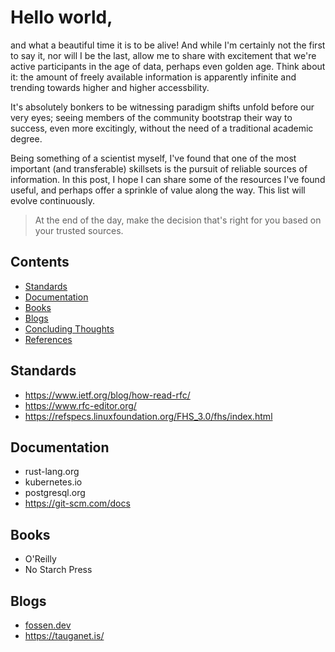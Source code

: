 # Hello world,

and what a beautiful time it is to be alive! And while I'm certainly not the first to say it, nor will I be the last, allow me to share with excitement that we're active participants in the age of data, perhaps even golden age. Think about it: the amount of freely available information is apparently infinite and trending towards higher and higher accessbility. 

It's absolutely bonkers to be witnessing paradigm shifts unfold before our very eyes; seeing members of the community bootstrap their way to success, even more excitingly, without the need of a traditional academic degree.

Being something of a scientist myself, I've found that one of the most important (and transferable) skillsets is the pursuit of reliable sources of information. In this post, I hope I can share some of the resources I've found useful, and perhaps offer a sprinkle of value along the way. This list will evolve continuously.

> At the end of the day, make the decision that's right for you based on your trusted sources. 

## Contents
- [Standards](#standards)
- [Documentation](#documentation)
- [Books](#books)
- [Blogs](#blogs)
- [Concluding Thoughts](#concluding-thoughts)
- [References](#references)

## Standards

- https://www.ietf.org/blog/how-read-rfc/
- https://www.rfc-editor.org/
- https://refspecs.linuxfoundation.org/FHS_3.0/fhs/index.html

## Documentation

- rust-lang.org
- kubernetes.io
- postgresql.org
- https://git-scm.com/docs

## Books

- O'Reilly
- No Starch Press

## Blogs

- [fossen.dev](https://fossen.dev/)
- https://tauganet.is/
